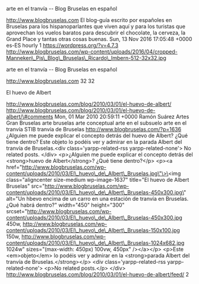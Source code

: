 arte en el tranvía -- Blog Bruselas en español

http://www.blogbruselas.com El blog-guía escrito por españoles en
Bruselas para los hispanoparlantes que viven aquí y para los turistas
que aprovechan los vuelos baratos para descubrir el chocolate, la
cerveza, la Grand Place y tantas otras cosas buenas. Sun, 13 Nov 2016
17:05:48 +0000 es-ES hourly 1 https://wordpress.org/?v=4.7.3
http://www.blogbruselas.com/wp-content/uploads/2016/04/cropped-Manneken\_Pis\_Blog\_Bruselas\_Ricardo\_Imbern-512-32x32.jpg

arte en el tranvía -- Blog Bruselas en español

http://www.blogbruselas.com 32 32

El huevo de Albert

http://www.blogbruselas.com/blog/2010/03/01/el-huevo-de-albert/
http://www.blogbruselas.com/blog/2010/03/01/el-huevo-de-albert/\#comments
Mon, 01 Mar 2010 20:59:11 +0000 Ramón Suárez Artes Gran Bruselas arte
bruselas arte conceptual arte en el subsuelo arte en el tranvía STIB
tranvía de Bruselas http://www.blogbruselas.com/?p=1636 ¿Alguien me
puede explicar el concepto detrás del huevo de Albert? ¿Qué tiene
dentro? Este objeto lo podéis ver y admirar en la parada Albert del
tranvía de Bruselas.\<div class=\'yarpp-related-rss
yarpp-related-none\'\> No related posts. \</div\> \<p\>¿Alguien me puede
explicar el concepto detrás del \<strong\>huevo de Albert\</strong\>?
¿Qué tiene dentro?\</p\> \<p\>\<a
href=\"http://www.blogbruselas.com/wp-content/uploads/2010/03/El\_huevo\_de\_Albert\_Bruselas.jpg\"\>\<img
class=\"aligncenter size-medium wp-image-1637\" title=\"El huevo de
Albert Bruselas\"
src=\"http://www.blogbruselas.com/wp-content/uploads/2010/03/El\_huevo\_de\_Albert\_Bruselas-450x300.jpg\"
alt=\"Un hbevo encima de un carro en una estación de tranvía en
Bruselas. ¿Qué habrá dentro?\" width=\"450\" height=\"300\"
srcset=\"http://www.blogbruselas.com/wp-content/uploads/2010/03/El\_huevo\_de\_Albert\_Bruselas-450x300.jpg
450w,
http://www.blogbruselas.com/wp-content/uploads/2010/03/El\_huevo\_de\_Albert\_Bruselas-150x100.jpg
150w,
http://www.blogbruselas.com/wp-content/uploads/2010/03/El\_huevo\_de\_Albert\_Bruselas-1024x682.jpg
1024w\" sizes=\"(max-width: 450px) 100vw, 450px\" /\>\</a\>\</p\>
\<p\>Este \<em\>objeto\</em\> lo podéis ver y admirar en la
\<strong\>parada Albert del tranvía de Bruselas.\</strong\>\</p\> \<div
class=\'yarpp-related-rss yarpp-related-none\'\> \<p\>No related
posts.\</p\> \</div\>
http://www.blogbruselas.com/blog/2010/03/01/el-huevo-de-albert/feed/ 2
